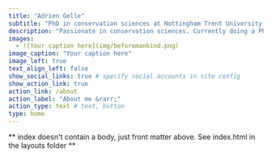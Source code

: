 ```yaml
---
title: "Adrien Gelle"
subtitle: "PhD in conservation sciences at Nottingham Trent University, School of Animal, Rural and Environmental Sciences"
description: "Passionate in conservation sciences. Currently doing a PhD to help improve monitoring techniques of endangered/vulnerable species."
images:
  - ![Your caption here](img/beforemankind.png)
image_caption: "Your caption here"
image_left: true
text_align_left: false
show_social_links: true # specify social accounts in site config
show_action_link: true
action_link: /about
action_label: "About me &rarr;"
action_type: text # text, button
type: home
---
```


** index doesn't contain a body, just front matter above.
See index.html in the layouts folder **
